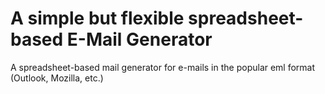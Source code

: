 # A simple but flexible spreadsheet-based E-Mail Generator

A spreadsheet-based mail generator for e-mails in the popular eml format (Outlook, Mozilla, etc.)

